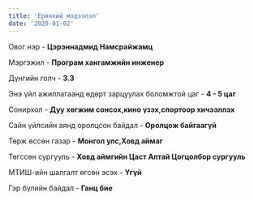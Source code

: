```yaml
---
title: 'Ерөнхий мэдээлэл'
date: '2020-01-02'
---
```


Овог нэр - **Цэрэннадмид Намсрайжамц**

Мэргэжил - **Програм хангамжийн инженер**

Дүнгийн голч - **3.3**

Энэ үйл ажиллагаанд өдөрт зарцуулах боломжтой цаг - **4 - 5 цаг**

Сонирхол - **Дуу хөгжим сонсох,кино үзэх,спортоор хичээллэх**

Сайн үйлсийн аянд оролцсон байдал - **Оролцож байгаагүй**

Төрж өссөн газар - **Монгол улс,Ховд аймаг**

Төгссөн сургууль - **Ховд аймгийн Цаст Алтай Цогцолбор сургууль**

МТИШ-ийн шалгалт өгсөн эсэх - **Үгүй**

Гэр бүлийн байдал - **Ганц бие**
